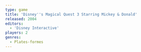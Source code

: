 ```yaml
---
type: game
title: 'Disney''s Magical Quest 3 Starring Mickey & Donald'
released: 2004
editors: 
  - 'Disney Interactive'
players: 2
genres:
  - Plates-formes
---
```

